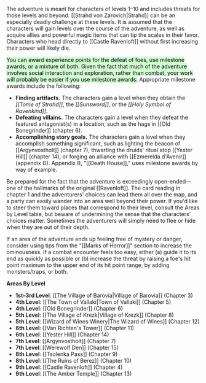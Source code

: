 The adventure is meant for characters of levels 1–10 and includes threats for those levels and beyond. [[Strahd von Zarovich|Strahd]] can be an especially deadly challenge at these levels. It is assumed that the characters will gain levels over the course of the adventure, as well as acquire allies and powerful magic items that can tip the scales in their favor. Characters who head directly to [[Castle Ravenloft]] without first increasing their power will likely die.

<mark style="background: #BBFABBA6;">You can award experience points for the defeat of foes, use milestone awards, or a mixture of both. Given the fact that much of the adventure involves social interaction and exploration, rather than combat, your work will probably be easier if you use milestone awards.</mark> Appropriate milestone awards include the following:
- **Finding artifacts.** The characters gain a level when they obtain the *[[Tome of Strahd]]*, the *[[Sunsword]]*, or the *[[Holy Symbol of Ravenkind]]*. 
- **Defeating villains.** The characters gain a level when they defeat the featured antagonist(s) in a location, such as the hags in [[Old Bonegrinder]] (chapter 6). 
- **Accomplishing story goals.** The characters gain a level when they accomplish something significant, such as lighting the beacon of [[Argynvostholt]] (chapter 7), thwarting the druids' ritual atop [[Yester Hill]] (chapter 14), or forging an alliance with [[Ezmerelda d'Avenir]] (appendix D). Appendix B, "[[Death House]]," uses milestone awards by way of example.

Be prepared for the fact that the adventure is exceedingly open-ended—one of the hallmarks of the original [[Ravenloft]]. The card reading in chapter 1 and the adventurers' choices can lead them all over the map, and a party can easily wander into an area well beyond their power. If you'd like to steer them toward places that correspond to their level, consult the Areas by Level table, but beware of undermining the sense that the characters' choices matter. Sometimes the adventurers will simply need to flee or hide when they are out of their depth.

If an area of the adventure ends up feeling free of mystery or danger, consider using tips from the "[[Marks of Horror]]" section to increase the ominousness. If a combat encounter feels too easy, either (a) guide it to its end as quickly as possible or (b) increase the threat by raising a foe's hit point maximum to the upper end of its hit point range, by adding monsters/traps, or both.

**Areas By Level**
- **1st–3rd Level**: [[The Village of Barovia|Village of Barovia]] (Chapter 3)
- **4th Level**: [[The Town of Vallaki|Town of Vallaki]] (Chapter 5)
- **4th Level**: [[Old Bonegrinder]] (Chapter 6)
- **5th Level**: [[The Village of Krezk|Village of Krezk]] (Chapter 8)
- **5th Level**: [[Wizard of Wines Winery|The Wizard of Wines]] (Chapter 12)
- **6th Level**: [[Van Richten's Tower]] (Chapter 11)
- **6th Level**: [[Yester Hill]] (Chapter 14)
- **7th Level**: [[Argynvostholt]] (Chapter 7)
- **7th Level**: [[Werewolf Den]] (Chapter 15)
- **8th Level**: [[Tsolenka Pass]] (Chapter 9)
- **8th Level**: [[The Ruins of Berez]] (Chapter 10)
- **9th Level**: [[Castle Ravenloft]] (Chapter 4)
- **9th Level**: [[The Amber Temple]] (Chapter 13)